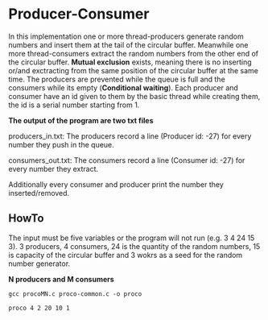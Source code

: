 # Producer-Consumer
In this implementation one or more thread-producers generate random numbers and insert them at the tail of the circular buffer. Meanwhile one more thread-consumers extract the random numbers from the other end of the circular buffer. **Mutual exclusion** exists, meaning there is no inserting or/and exctracting from the same position of the circular buffer at the same time. The producers are prevented while the queue is full and the consumers while its empty (**Conditional waiting**). Each producer and consumer have an id given to them by the basic thread while creating them, the id is a serial number starting from 1.

**The output of the program are two txt files**

producers_in.txt: The producers record a line (Producer id: -27) for every number they push in the queue.

consumers_out.txt: The consumers record a line (Consumer id: -27) for every number they extract.

Additionally every consumer and producer print the number they inserted/removed.


## HowTo
The input must be five variables or the program will not run (e.g. 3 4 24 15 3). 3 producers, 4 consumers, 24 is the quantity of the random numbers, 15 is capacity of the circular buffer and 3 wokrs as a seed for the random number generator.

**N producers and M consumers**

`gcc procoMN.c proco-common.c -o proco`

`proco 4 2 20 10 1`

